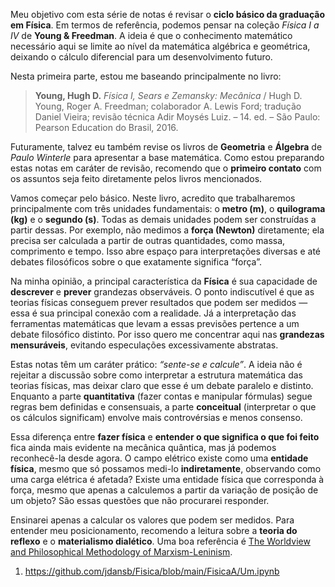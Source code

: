 Meu objetivo com esta série de notas é revisar o **ciclo básico da graduação em Física**. Em termos de referência, podemos pensar na coleção *Física I a IV* de **Young & Freedman**. A ideia é que o conhecimento matemático necessário aqui se limite ao nível da matemática algébrica e geométrica, deixando o cálculo diferencial para um desenvolvimento futuro.

Nesta primeira parte, estou me baseando principalmente no livro:

> **Young, Hugh D.** *Física I, Sears e Zemansky: Mecânica* / Hugh D. Young, Roger A. Freedman; colaborador A. Lewis Ford; tradução Daniel Vieira; revisão técnica Adir Moysés Luiz. – 14. ed. – São Paulo: Pearson Education do Brasil, 2016.

Futuramente, talvez eu também revise os livros de **Geometria** e **Álgebra** de *Paulo Winterle* para apresentar a base matemática. Como estou preparando estas notas em caráter de revisão, recomendo que o **primeiro contato** com os assuntos seja feito diretamente pelos livros mencionados.

Vamos começar pelo básico. Neste livro, acredito que trabalharemos principalmente com três unidades fundamentais: o **metro (m)**, o **quilograma (kg)** e o **segundo (s)**. Todas as demais unidades podem ser construídas a partir dessas. Por exemplo, não medimos a **força (Newton)** diretamente; ela precisa ser calculada a partir de outras quantidades, como massa, comprimento e tempo. Isso abre espaço para interpretações diversas e até debates filosóficos sobre o que exatamente significa “força”.

Na minha opinião, a principal característica da **Física** é sua capacidade de **descrever** e **prever** grandezas observáveis. O ponto indiscutível é que as teorias físicas conseguem prever resultados que podem ser medidos — essa é sua principal conexão com a realidade. Já a interpretação das ferramentas matemáticas que levam a essas previsões pertence a um debate filosófico distinto. Por isso quero me concentrar aqui nas **grandezas mensuráveis**, evitando especulações excessivamente abstratas.

Estas notas têm um caráter prático: *“sente-se e calcule”*. A ideia não é rejeitar a discussão sobre como interpretar a estrutura matemática das teorias físicas, mas deixar claro que esse é um debate paralelo e distinto.   Enquanto a parte **quantitativa** (fazer contas e manipular fórmulas) segue regras bem definidas e consensuais, a parte **conceitual** (interpretar o que os cálculos significam) envolve mais controvérsias e menos consenso.  

Essa diferença entre **fazer física** e **entender o que significa o que foi feito** fica ainda mais evidente na mecânica quântica, mas já podemos reconhecê-la desde agora. O campo elétrico existe como uma **entidade física**, mesmo que só possamos medi-lo **indiretamente**, observando como uma carga elétrica é afetada? Existe uma entidade física que corresponda à força, mesmo que apenas a calculemos a partir da variação de posição de um objeto? São essas questões que não procurarei responder.


Ensinarei apenas a calcular os valores que podem ser medidos. Para entender meu posicionamento, recomendo a leitura sobre a **teoria do reflexo** e o **materialismo dialético**. Uma boa referência é [The Worldview and Philosophical Methodology of Marxism-Leninism](https://www.banyanhouse.org/product/ebook-the-worldview-and-philosophical-methodology-of-marxism-leninism/).

1. https://github.com/jdansb/Fisica/blob/main/FisicaA/Um.ipynb
